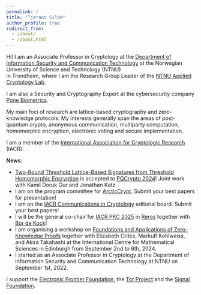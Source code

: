 ```yaml
---
permalink: /
title: "Tjerand Silde"
author_profile: true
redirect_from:
  - /about/
  - /about.html
---
```


Hi! I am an Associate Professor in Cryptology at the [Department of Information Security and Communication Technology](https://www.ntnu.edu/iik) at the Norwegian University of Science and Technology (NTNU)  
in Trondheim, where I am the Research Group Leader of the [NTNU Applied Cryptology Lab](https://www.ntnu.edu/iik/nacl-lab).

I am also a Security and Cryptography Expert at the cybersecurity company [Pone Biometrics](https://ponebiometrics.com/the-team).

My main foci of research are lattice-based cryptography and zero-knowledge protocols. My interests generally span the areas of post-quantum crypto, anonymous communication, multiparty computation, homomorphic encryption, electronic voting and secure implementation.


I am a member of the [International Association for Cryptologic Research](https://iacr.org) (IACR).

**News**:

- [Two-Round Threshold Lattice-Based Signatures from Threshold Homomorphic Encryption](https://eprint.iacr.org/2023/1318) is accepted to [PQCrypto 2024](https://www.maths.ox.ac.uk/events/conferences/pqcrypto-2024)! Joint work with Kamil Doruk Gur and Jonathan Katz.
- I am on the program committee for [ArcticCrypt](https://simula-uib.com/arcticcrypt2025). Submit your best papers for presentation!
- I am on the [IACR Communications in Cryptology](https://cic.iacr.org) editorial board. Submit your best papers!
- I will be the general co-chair for [IACR PKC 2025](https://pkc.iacr.org/2025) in [Røros](https://www.visitnorway.com/places-to-go/trondelag/roros) together with [Bor de Kock](https://bordekock.nl)!
- I am organising a workshop on [Foundations and Applications of Zero-Knowledge Proofs](https://www.icms.org.uk/ZeroKnowledgeProofs) together with Elizabeth Crites, Markulf Kohlweiss, and Akira Takahashi at the International Centre for Mathematical Sciences in Edinburgh from September 2nd to 6th, 2024.
- I started as an Associate Professor in Cryptology at the Department of Information Security and Communication Technology at NTNU on September 1st, 2022.

I support the [Electronic Frontier Foundation](https://supporters.eff.org/donate/join-eff-4), the [Tor Project](https://donate.torproject.org) and the [Signal Foundation](https://signal.org/donate).
